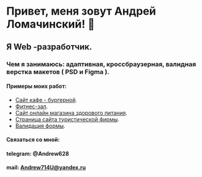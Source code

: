 # Привет, меня зовут Андрей Ломачинский! 👋
## Я Web -разработчик.
### Чем я занимаюсь: адаптивная, кроссбраузерная, валидная верстка макетов ( PSD и Figma ).
#### Примеры моих работ:
- [Сайт кафе - бургерной](https://andrew538.github.io/Module01-Burger/index.html).
- [Фитнес-зал](https://andrew538.github.io/Module01-Gym/).
- [Сайт онлайн магазина здорового питания](https://andrew538.github.io/Module02-shop/dist/index.html).
- [Страница сайта туристической фирмы](http://e2222uee.beget.tech/index.html).
- [Валидация формы](https://andrew538.github.io/Digital-element/index.html?telephone=&password=).

#### Связаться со мной: 
#### telegram: @Andrew628
#### mail: Andrew714U@yandex.ru


<!--
**Andrew538/Andrew538** is a ✨ _special_ ✨ repository because its `README.md` (this file) appears on your GitHub profile.

Here are some ideas to get you started:

- 🔭 I’m currently working on ...
- 🌱 I’m currently learning ...
- 👯 I’m looking to collaborate on ...
- 🤔 I’m looking for help with ...
- 💬 Ask me about ...
- 📫 How to reach me: ...
- 😄 Pronouns: ...
- ⚡ Fun fact: ...
-->
